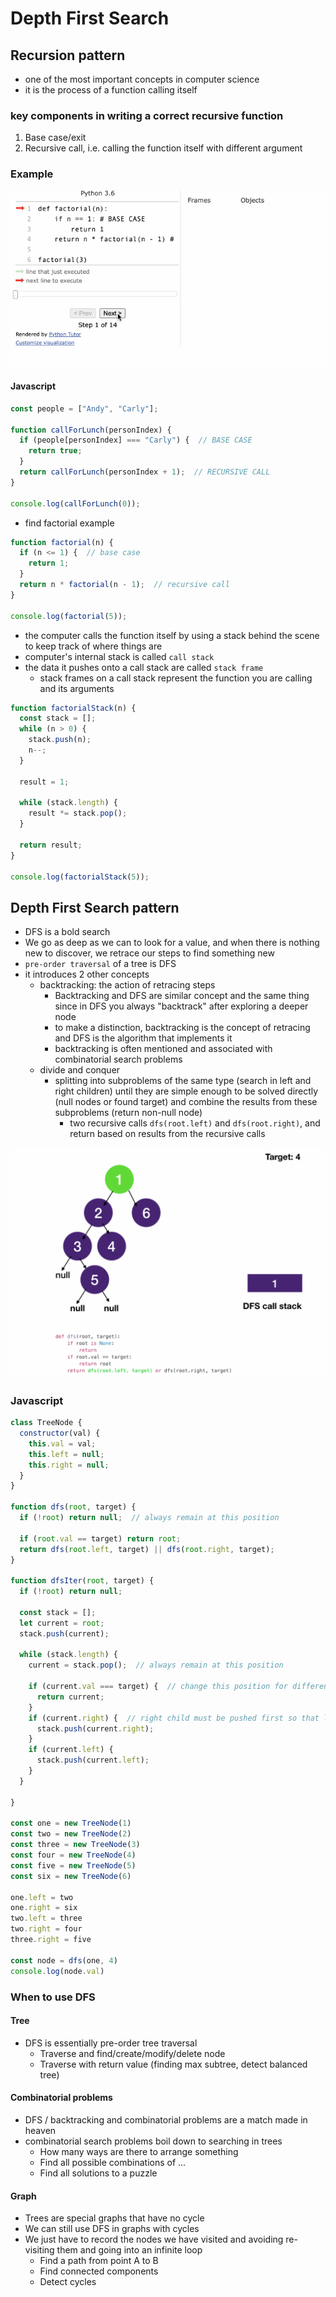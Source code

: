 # Depth First Search
## Recursion pattern
- one of the most important concepts in computer science
- it is the process of a function calling itself
### key components in writing a correct recursive function
1. Base case/exit
2. Recursive call, i.e. calling the function itself with different argument
### Example

![recursion](../images/recursion.gif)

#### Javascript
```javascript
const people = ["Andy", "Carly"];

function callForLunch(personIndex) {
  if (people[personIndex] === "Carly") {  // BASE CASE
    return true;
  }
  return callForLunch(personIndex + 1);  // RECURSIVE CALL
}

console.log(callForLunch(0));
```
- find factorial example
```javascript
function factorial(n) {
  if (n <= 1) {  // base case
    return 1;
  }
  return n * factorial(n - 1);  // recursive call
}

console.log(factorial(5));
```
- the computer calls the function itself by using a stack behind the scene to keep track of where things are
- computer's internal stack is called `call stack`
- the data it pushes onto a call stack are called `stack frame`
  - stack frames on a call stack represent the function you are calling and its arguments
```javascript
function factorialStack(n) {
  const stack = [];
  while (n > 0) {
    stack.push(n);
    n--;
  }

  result = 1;

  while (stack.length) {
    result *= stack.pop();
  }

  return result;
}

console.log(factorialStack(5));
```
## Depth First Search pattern
- DFS is a bold search
- We go as deep as we can to look for a value, and when there is nothing new to discover, we retrace our steps to find something new
- `pre-order traversal` of a tree is DFS
- it introduces 2 other concepts
  - backtracking: the action of retracing steps
    - Backtracking and DFS are similar concept and the same thing since in DFS you always "backtrack" after exploring a deeper node
    - to make a distinction, backtracking is the concept of retracing and DFS is the algorithm that implements it
    - backtracking is often mentioned and associated with combinatorial search problems
  - divide and conquer
    - splitting into subproblems of the same type (search in left and right children) until they are simple enough to be solved directly (null nodes or found target) and combine the results from these subproblems (return non-null node)
      - two recursive calls `dfs(root.left)` and `dfs(root.right)`, and return based on results from the recursive calls

![dfs](../images/dfs.gif)

### Javascript
```javascript
class TreeNode {
  constructor(val) {
    this.val = val;
    this.left = null;
    this.right = null;
  }
}

function dfs(root, target) {
  if (!root) return null;  // always remain at this position

  if (root.val == target) return root;
  return dfs(root.left, target) || dfs(root.right, target);
}

function dfsIter(root, target) {
  if (!root) return null;

  const stack = [];
  let current = root;
  stack.push(current);

  while (stack.length) {
    current = stack.pop();  // always remain at this position
    
    if (current.val === target) {  // change this position for different traversal mode
      return current;
    }
    if (current.right) {  // right child must be pushed first so that left child is processed first
      stack.push(current.right);
    }
    if (current.left) {
      stack.push(current.left);
    }
  }

}

const one = new TreeNode(1)
const two = new TreeNode(2)
const three = new TreeNode(3)
const four = new TreeNode(4)
const five = new TreeNode(5)
const six = new TreeNode(6)

one.left = two
one.right = six
two.left = three
two.right = four
three.right = five

const node = dfs(one, 4)
console.log(node.val)
```
### When to use DFS
#### Tree
- DFS is essentially pre-order tree traversal
  - Traverse and find/create/modify/delete node
  - Traverse with return value (finding max subtree, detect balanced tree)
#### Combinatorial problems
- DFS / backtracking and combinatorial problems are a match made in heaven
- combinatorial search problems boil down to searching in trees
  - How many ways are there to arrange something
  - Find all possible combinations of ...
  - Find all solutions to a puzzle
#### Graph
- Trees are special graphs that have no cycle
- We can still use DFS in graphs with cycles
- We just have to record the nodes we have visited and avoiding re-visiting them and going into an infinite loop
  - Find a path from point A to B
  - Find connected components
  - Detect cycles

